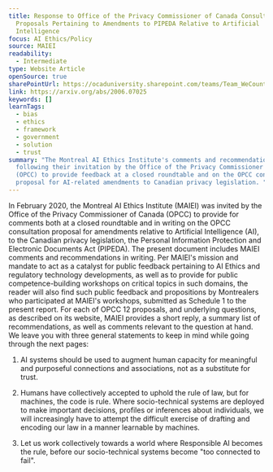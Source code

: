 ```yaml
---
title: Response to Office of the Privacy Commissioner of Canada Consultation
  Proposals Pertaining to Amendments to PIPEDA Relative to Artificial
  Intelligence
focus: AI Ethics/Policy
source: MAIEI
readability:
  - Intermediate
type: Website Article
openSource: true
sharePointUrl: https://ocaduniversity.sharepoint.com/teams/Team_WeCount/Shared%20Documents/Resources%20and%20Tools/Literature%20(curated)/Response%20to%20Office%20of%20the%20Privacy%20Commissioner%20of%20Canada%20ConsultationProposals%20pertaining%20to%20amendments%20to%20PIPEDA%20relative%20to%20Artificial%20Intelligence.pdf
link: https://arxiv.org/abs/2006.07025
keywords: []
learnTags:
  - bias
  - ethics
  - framework
  - government
  - solution
  - trust
summary: "The Montreal AI Ethics Institute's comments and recommendations
  following their invitation by the Office of the Privacy Commissioner of Canada
  (OPCC) to provide feedback at a closed roundtable and on the OPCC consultation
  proposal for AI-related amendments to Canadian privacy legislation. "
---
```

In February 2020, the Montreal AI Ethics Institute (MAIEI) was invited by the Office of the Privacy Commissioner of Canada (OPCC) to provide for comments both at a closed roundtable and in writing on the OPCC consultation proposal for amendments relative to Artificial Intelligence (AI), to the Canadian privacy legislation, the Personal Information Protection and Electronic Documents Act (PIPEDA). The present document includes MAIEI comments and recommendations in writing. Per MAIEI's mission and mandate to act as a catalyst for public feedback pertaining to AI Ethics and regulatory technology developments, as well as to provide for public competence-building workshops on critical topics in such domains, the reader will also find such public feedback and propositions by Montrealers who participated at MAIEI's workshops, submitted as Schedule 1 to the present report. For each of OPCC 12 proposals, and underlying questions, as described on its website, MAIEI provides a short reply, a summary list of recommendations, as well as comments relevant to the question at hand. We leave you with three general statements to keep in mind while going through the next pages:

1) AI systems should be used to augment human capacity for meaningful and purposeful connections and associations, not as a substitute for trust.

2) Humans have collectively accepted to uphold the rule of law, but for machines, the code is rule. Where socio-technical systems are deployed to make important decisions, profiles or inferences about individuals, we will increasingly have to attempt the difficult exercise of drafting and encoding our law in a manner learnable by machines.

3) Let us work collectively towards a world where Responsible AI becomes the rule, before our socio-technical systems become "too connected to fail".